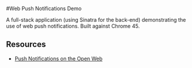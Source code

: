 #Web Push Notifications Demo

A full-stack application (using Sinatra for the back-end) demonstrating the use of web push notifications. Built against Chrome 45.

## Resources

- [Push Notifications on the Open Web](http://updates.html5rocks.com/2015/03/push-notificatons-on-the-open-web)